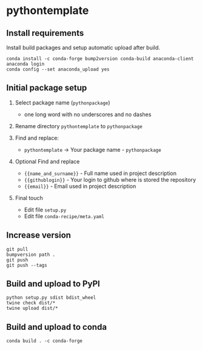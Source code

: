 # pythontemplate


## Install requirements

Install build packages and setup automatic upload after build.

```commandline
conda install -c conda-forge bump2version conda-build anaconda-client
anaconda login
conda config --set anaconda_upload yes
```

## Initial package setup

1) Select package name (`pythonpackage`)
    * one long word with no underscores and no dashes

2) Rename directory `pythontemplate` to `pythonpackage`
   
3) Find and replace:
   * `pythontemplate` -> Your package name - `pythonpackage`
   
4) Optional Find and replace     
   
   * `{{name_and_surname}}` - Full name used in project description
   * `{{githublogin}}` - Your login to github where is stored the repository
   * `{{email}}` - Email used in project description
   
5) Final touch 
   * Edit file `setup.py`
   * Edit file `conda-recipe/meta.yaml`

## Increase version 

```commandline
git pull
bumpversion path .
git push
git push --tags
```

## Build and upload to PyPI

```commandline
python setup.py sdist bdist_wheel
twine check dist/*
twine upload dist/*
```
## Build and upload to conda

```commandline
conda build . -c conda-forge
```